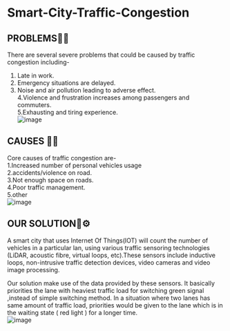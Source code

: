 # Smart-City-Traffic-Congestion

## PROBLEMS🤷‍♀️

There are several severe problems that could be caused by traffic 
congestion including-<br>
1. Late in work.<br>
2. Emergency situations are delayed.<br>
3. Noise and air pollution leading to adverse effect.<br>
4.Violence and frustration increases among passengers and commuters.<br>
5.Exhausting and tiring experience.<br>
![image](https://user-images.githubusercontent.com/55181652/111490466-0f1bf500-8761-11eb-90b8-d2efdcd68208.png)



## CAUSES 🤷‍♀️
Core causes of traffic congestion are-<br>
1.Increased number of personal vehicles usage<br>
2.accidents/violence on road.<br>
3.Not enough space on roads.<br>
4.Poor traffic management.<br>
5.other<br>
![image](https://user-images.githubusercontent.com/55181652/111490502-16430300-8761-11eb-9a4c-b066873fdd60.png)



## OUR SOLUTION🔧⚙

A smart city that uses Internet Of Things(IOT) will count the number of vehicles in a particular lan, using various traffic sensoring technologies (LiDAR, acoustic fibre, virtual loops, etc).These sensors include inductive loops, non-intrusive traffic detection devices, video cameras and video image processing.

Our solution make use of the data provided by these sensors. It basically priorities the lane with heaviest traffic load for switching green signal ,instead of simple switching method. In  a situation where two lanes has same amount of traffic load, priorities would be given to the lane which is in the waiting state ( red light ) for a longer time. <br>
![image](https://user-images.githubusercontent.com/55181652/111490548-21962e80-8761-11eb-8f62-8e5fe1cd5520.png)


